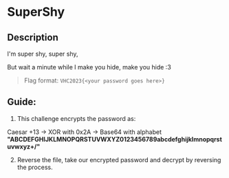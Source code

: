 # SuperShy

## Description

I'm super shy, super shy,

But wait a minute while I make you hide, make you hide :3

> Flag format: `VHC2023{<your password goes here>}`

## Guide:

1. This challenge encrypts the password as:

Caesar +13 -> XOR with 0x2A -> Base64 with alphabet **"ABCDEFGHIJKLMNOPQRSTUVWXYZ0123456789abcdefghijklmnopqrstuvwxyz+/"**

2. Reverse the file, take our encrypted password and decrypt by reversing the process.

